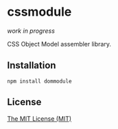 # cssmodule

_work in progress_

CSS Object Model assembler library.

## Installation

```
npm install dommodule
```

## License

[The MIT License (MIT)](https://raw.githubusercontent.com/aristov/dommodule/master/LICENSE)
